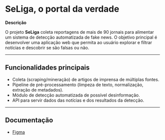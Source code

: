 # SeLiga, o portal da verdade

**Descrição**

O projeto **SeLiga** coleta reportagens de mais de 90 jornais para alimentar um sistema de detecção automatizada de fake news. O objetivo principal é desenvolver uma aplicação web que permita ao usuário explorar e filtrar notícias e descobrir se são falsas ou não.

---

## Funcionalidades principais

* Coleta (scraping/mineração) de artigos de imprensa de múltiplas fontes.
* Pipeline de pré-processamento (limpeza de texto, normalização, extração de metadados).
* Módulo de detecção automatizada de possível desinformação.
* API para servir dados das notícias e dos resultados da detecção.

---

## Documentação
* [Figma](https://www.figma.com/board/CIMdLiO4lAXoEHfFq4qZsg/Planjeamento---squad-05?node-id=2040-2433&t=aRCmAyRv7T7KCYYk-0)
